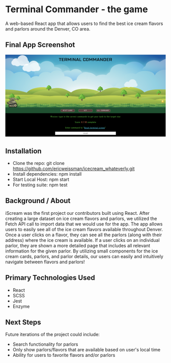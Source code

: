 # Terminal Commander - the game
A web-based React app that allows users to find the best ice cream flavors and parlors around the Denver, CO area.

## Final App Screenshot
![Wireframe](terminal-commander-screenshot.png)

## Installation
- Clone the repo: git clone https://github.com/ericweissman/icecream_whateverly.git
- Install dependencies: npm install
- Start Local Host: npm start
- For testing suite: npm test

## Background / About
iScream was the first project our contributors built using React. After creating a large dataset on ice cream flavors and parlors, we utilized the Fetch API call to import data that we would use for the app. The app allows users to easily see all of the ice cream flavors available throughout Denver. Once a user clicks on a flavor, they can see all the parlors (along with their address) where the ice cream is available. If a user clicks on an individual parlor, they are shown a more detailed page that includes all relevant information for the given parlor. By utilizing small components for the ice cream cards, parlors, and parlor details, our users can easily and intuitively navigate between flavors and parlors!

## Primary Technologies Used
- React
- SCSS
- Jest
- Enzyme

## Next Steps
Future iterations of the project could include:
- Search functionality for parlors
- Only show parlors/flavors that are available based on user's local time
- Ability for users to favorite flavors and/or parlors
